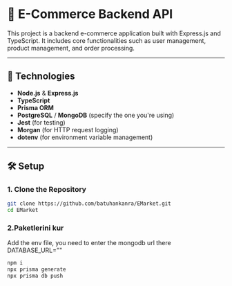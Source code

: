 # 🛒 E-Commerce Backend API

This project is a backend e-commerce application built with Express.js and TypeScript. It includes core functionalities such as user management, product management, and order processing.

---

## 🚀 Technologies

- **Node.js** & **Express.js**
- **TypeScript**
- **Prisma ORM**
- **PostgreSQL** / **MongoDB** (specify the one you're using)
- **Jest** (for testing)
- **Morgan** (for HTTP request logging)
- **dotenv** (for environment variable management)

---

## 🛠️ Setup

### 1. Clone the Repository

```bash
git clone https://github.com/batuhankanra/EMarket.git
cd EMarket
```

### 2.Paketlerini kur 
Add the env file, you need to enter the mongodb url there DATABASE_URL=""
```bash
npm i 
npx prisma generate
npx prisma db push
```

